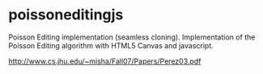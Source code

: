 poissoneditingjs
================

Poisson Editing implementation (seamless cloning).
Implementation of the Poisson Editing algorithm with HTML5 Canvas and javascript.

http://www.cs.jhu.edu/~misha/Fall07/Papers/Perez03.pdf 
